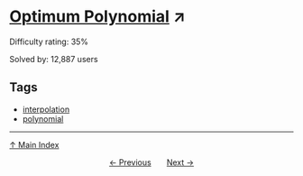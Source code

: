 # [Optimum Polynomial](https://projecteuler.net/problem=101) ↗️

Difficulty rating: 35%

Solved by: 12,887 users
## Tags

- [interpolation](../tags/interpolation.md)
- [polynomial](../tags/polynomial.md)



---

[↑ Main Index](../README.md)


<div align=center><a href='100.md'>← Previous</a> &nbsp;&nbsp; &nbsp;&nbsp;  <a href='102.md'>Next →</a></div>
